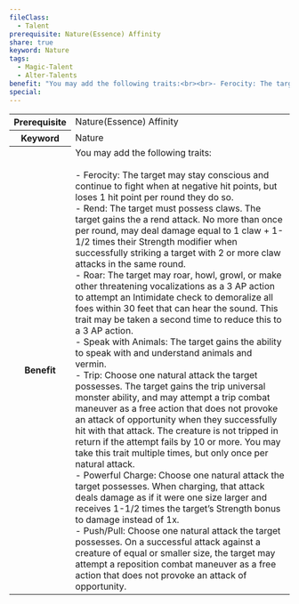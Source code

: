```yaml
---
fileClass:
  - Talent
prerequisite: Nature(Essence) Affinity
share: true
keyword: Nature
tags:
  - Magic-Talent
  - Alter-Talents
benefit: "You may add the following traits:<br><br>- Ferocity: The target may stay conscious and continue to fight when at negative hit points, but loses 1 hit point per round they do so.<br>- Rend: The target must possess claws. The target gains the a rend attack. No more than once per round, may deal damage equal to 1 claw + 1-1/2 times their Strength modifier when successfully striking a target with 2 or more claw attacks in the same round.<br>- Roar: The target may roar, howl, growl, or make other threatening vocalizations as a 3 AP action to attempt an Intimidate check to demoralize all foes within 30 feet that can hear the sound. This trait may be taken a second time to reduce this to a 3 AP action.<br>- Speak with Animals: The target gains the ability to speak with and understand animals and vermin.<br>- Trip: Choose one natural attack the target possesses. The target gains the trip universal monster ability, and may attempt a trip combat maneuver as a free action that does not provoke an attack of opportunity when they successfully hit with that attack. The creature is not tripped in return if the attempt fails by 10 or more. You may take this trait multiple times, but only once per natural attack.<br>- Powerful Charge: Choose one natural attack the target possesses. When charging, that attack deals damage as if it were one size larger and receives 1-1/2 times the target’s Strength bonus to damage instead of 1x.<br>- Push/Pull: Choose one natural attack the target possesses. On a successful attack against a creature of equal or smaller size, the target may attempt a reposition combat maneuver as a free action that does not provoke an attack of opportunity."
special: 
---
```


<p><span style="overflow-x: auto;"><table><tbody><tr><th>Prerequisite</th><td>Nature(Essence) Affinity</td></tr><tr><th>Keyword</th><td>Nature</td></tr><tr><th>Benefit</th><td>You may add the following traits:<br><br>- Ferocity: The target may stay conscious and continue to fight when at negative hit points, but loses 1 hit point per round they do so.<br>- Rend: The target must possess claws. The target gains the a rend attack. No more than once per round, may deal damage equal to 1 claw + 1-1/2 times their Strength modifier when successfully striking a target with 2 or more claw attacks in the same round.<br>- Roar: The target may roar, howl, growl, or make other threatening vocalizations as a 3 AP action to attempt an Intimidate check to demoralize all foes within 30 feet that can hear the sound. This trait may be taken a second time to reduce this to a 3 AP action.<br>- Speak with Animals: The target gains the ability to speak with and understand animals and vermin.<br>- Trip: Choose one natural attack the target possesses. The target gains the trip universal monster ability, and may attempt a trip combat maneuver as a free action that does not provoke an attack of opportunity when they successfully hit with that attack. The creature is not tripped in return if the attempt fails by 10 or more. You may take this trait multiple times, but only once per natural attack.<br>- Powerful Charge: Choose one natural attack the target possesses. When charging, that attack deals damage as if it were one size larger and receives 1-1/2 times the target’s Strength bonus to damage instead of 1x.<br>- Push/Pull: Choose one natural attack the target possesses. On a successful attack against a creature of equal or smaller size, the target may attempt a reposition combat maneuver as a free action that does not provoke an attack of opportunity.</td></tr></tbody></table></span></p>
